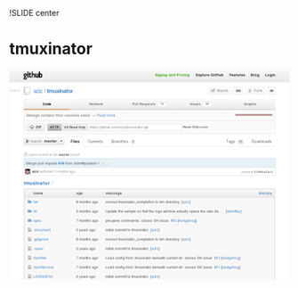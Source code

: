 !SLIDE center
# tmuxinator #

[ ![tmuxinator](08.tmuxinator.png) ](https://github.com/aziz/tmuxinator)

